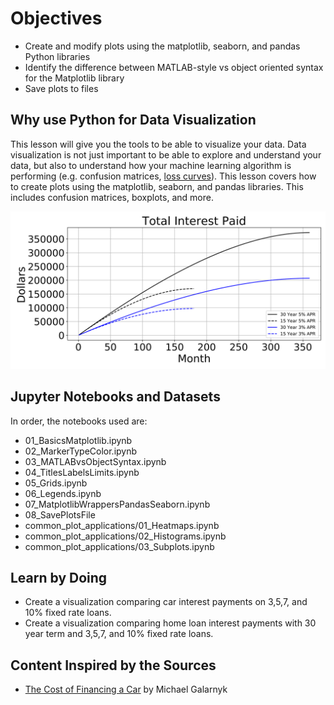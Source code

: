 # Objectives
- Create and modify plots using the matplotlib, seaborn, and pandas Python libraries
- Identify the difference between MATLAB-style vs object oriented syntax for the Matplotlib library
- Save plots to files

## Why use Python for Data Visualization
This lesson will give you the tools to be able to visualize your data. Data visualization is not just important to be able to explore and understand your data, but also to understand how your machine learning algorithm is performing (e.g. confusion matrices, [loss curves](https://machinelearningmastery.com/plotting-the-training-and-validation-loss-curves-for-the-transformer-model/)). This lesson covers how to create plots using the matplotlib, seaborn, and pandas libraries. This includes confusion matrices, boxplots, and more.

![](images/total_interest_paid_differentmortgages.png)

## Jupyter Notebooks and Datasets

In order, the notebooks used are: 

- 01_BasicsMatplotlib.ipynb
- 02_MarkerTypeColor.ipynb
- 03_MATLABvsObjectSyntax.ipynb
- 04_TitlesLabelsLimits.ipynb
- 05_Grids.ipynb
- 06_Legends.ipynb
- 07_MatplotlibWrappersPandasSeaborn.ipynb
- 08_SavePlotsFile
- common_plot_applications/01_Heatmaps.ipynb
- common_plot_applications/02_Histograms.ipynb
- common_plot_applications/03_Subplots.ipynb

## Learn by Doing
- Create a visualization comparing car interest payments on 3,5,7, and 10% fixed rate loans.
- Create a visualization comparing home loan interest payments with 30 year term and 3,5,7, and 10% fixed rate loans.

## Content Inspired by the Sources

- [The Cost of Financing a Car](https://medium.com/towards-data-science/the-cost-of-financing-a-new-car-car-loans-c00997f1aee?source=friends_link&sk=6f006d48fb46dbd82e52db2ec3b12890) by Michael Galarnyk

